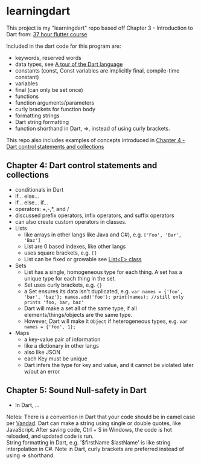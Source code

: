 # learningdart

This project is my "learningdart" repo based off
Chapter 3 - Introduction to Dart from:
[37 hour flutter course](https://www.youtube.com/watch?v=VPvVD8t02U8)

Included in the dart code for this program are:

* keywords, reserved words
* data types, see [A tour of the Dart language](https://dart.dev/guides/language/language-tour)
* constants (const, Const variables are implicitly final, compile-time constant)
* variables
* final (can only be set once)
* functions
* function arguments/parameters
* curly brackets for function body
* formatting strings
* Dart string formatting
* function shorthand in Dart, =>, instead of using curly brackets.

This repo also includes examples of concepts introduced in
[Chapter 4 - Dart control statements and collections](https://www.youtube.com/watch?v=VPvVD8t02U8&t=7286s)

## Chapter 4:  Dart control statements and collections

* conditionals in Dart
* if... else...
* if... else... if...
* operators:  +,-,*, and /
* discussed prefix operators, infix operators, and suffix operators
* can also create custom operators in classes.  
* Lists
  * like arrays in other langs like Java and C#), e.g. `['Foo', 'Bar', 'Baz']`
  * List are 0 based indexes, like other langs
  * uses square brackets, e.g. `[]`
  * List can be fixed or growable see [List&lt;E&gt; class](https://api.dart.dev/stable/2.17.6/dart-core/List-class.html)
* Sets
  * List has a single, homogeneous type for each thing.  A set has a unique type for each thing in the set.
  * Set uses curly brackets, e.g. `{}`
  * a Set ensures its data isn't duplicated, e.g. `var names = {'foo', 'bar', 'baz'}; names.add('foo'); print(names); //still only prints 'foo, bar, baz'`
  * Dart will make a set all of the same type, if all elements/things/objects are the same type.
  * However, Dart will make it `Object` if heterogeneous types, e.g. `var names = {'foo', 1};`
* Maps
  * a key-value pair of information
  * like a dictionary in other langs
  * also like JSON
  * each Key must be unique
  * Dart infers the type for key and value, and it cannot be violated later w/out an error

## Chapter 5:   Sound Null-safety in Dart

* In Dart, ...

Notes:
There is a convention in Dart that your code should be in camel case per [Vandad](https://www.youtube.com/c/vandadnp).
Dart can make a string using single or double quotes, like JavaScript.
After saving code, Ctrl + S in Windows, the code is hot reloaded, and updated code is run.  
String formatting in Dart, e.g. '$firstName $lastName' is like string interpolation in C#.
Note in Dart, curly brackets are preferred instead of using => shorthand.

<!--
## Getting Started

This project is a starting point for a Flutter application.

A few resources to get you started if this is your first Flutter project:

- [Lab: Write your first Flutter app](https://flutter.dev/docs/get-started/codelab)
- [Cookbook: Useful Flutter samples](https://flutter.dev/docs/cookbook)

For help getting started with Flutter, view our
[online documentation](https://flutter.dev/docs), which offers tutorials,
samples, guidance on mobile development, and a full API reference.
-->